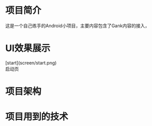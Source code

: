 # 项目简介
这是一个自己练手的Android小项目，主要内容包含了Gank内容的接入，
# UI效果展示

<p>[start](screen/start.png)<br>启动页 </p>

# 项目架构

# 项目用到的技术


